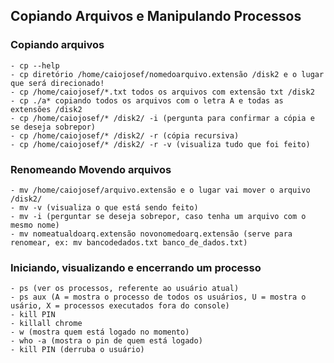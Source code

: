 ## Copiando Arquivos e Manipulando Processos

### Copiando arquivos
    - cp --help
    - cp diretório /home/caiojosef/nomedoarquivo.extensão /disk2 e o lugar que será direcionado!
    - cp /home/caiojosef/*.txt todos os arquivos com extensão txt /disk2
    - cp ./a* copiando todos os arquivos com o letra A e todas as extensões /disk2
    - cp /home/caiojosef/* /disk2/ -i (pergunta para confirmar a cópia e se deseja sobrepor)
    - cp /home/caiojosef/* /disk2/ -r (cópia recursiva)
    - cp /home/caiojosef/* /disk2/ -r -v (visualiza tudo que foi feito)

### Renomeando Movendo arquivos
    - mv /home/caiojosef/arquivo.extensão e o lugar vai mover o arquivo /disk2/
    - mv -v (visualiza o que está sendo feito)
    - mv -i (perguntar se deseja sobrepor, caso tenha um arquivo com o mesmo nome)
    - mv nomeatualdoarq.extensão novonomedoarq.extensão (serve para renomear, ex: mv bancodedados.txt banco_de_dados.txt)

### Iniciando, visualizando e encerrando um processo
    - ps (ver os processos, referente ao usuário atual)
    - ps aux (A = mostra o processo de todos os usuários, U = mostra o usário, X = processos executados fora do console)
    - kill PIN
    - killall chrome 
    - w (mostra quem está logado no momento)
    - who -a (mostra o pin de quem está logado)
    - kill PIN (derruba o usuário)